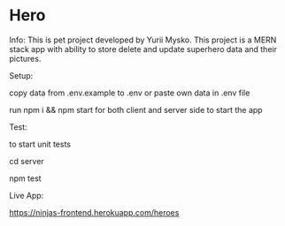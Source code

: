# Hero
Info:
This is pet project developed by Yurii Mysko.
This project is a MERN stack app with ability to store delete and update superhero data and their pictures.

Setup:

copy data from .env.example to .env or paste own data in .env file

run npm i && npm start for both client and server side to start the app

Test:

to start unit tests

cd server

npm test


Live App:

https://ninjas-frontend.herokuapp.com/heroes
